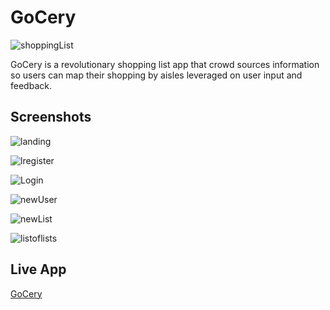 # GoCery

![shoppingList](public/readmeImages/shoppinglist.png#center?raw=true 'Landing')

GoCery is a revolutionary shopping list app that crowd sources information
so users can map their shopping by aisles leveraged on user input and feedback.

## Screenshots

![landing](public/readmeImages/landing1.jpg?raw=true 'Landing')

![lregister](public/readmeImages/register.png?raw=true 'Landing')

![Login](public/readmeImages/login.png?raw=true 'Login')

![newUser](public/readmeImages/newuserprompt.png?raw=true 'new user prompt')

![newList](public/readmeImages/newlist.png?raw=true 'Landing')

![listoflists](public/readmeImages/listoflists.png?raw=true 'Landing')

## Live App

[GoCery](https://gocery-app.netlify.com/)
